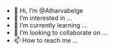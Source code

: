 - 👋 Hi, I’m @Atharvabelge
- 👀 I’m interested in ...
- 🌱 I’m currently learning ...
- 💞️ I’m looking to collaborate on ...
- 📫 How to reach me ...

<!---
Atharvabelge/Atharvabelge is a ✨ special ✨ repository because its `README.md` (this file) appears on your GitHub profile.
You can click the Preview link to take a look at your changes.
--->
